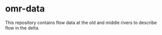 # omr-data
This repository contains flow data at the old and middle rivers to describe flow in the delta. 
